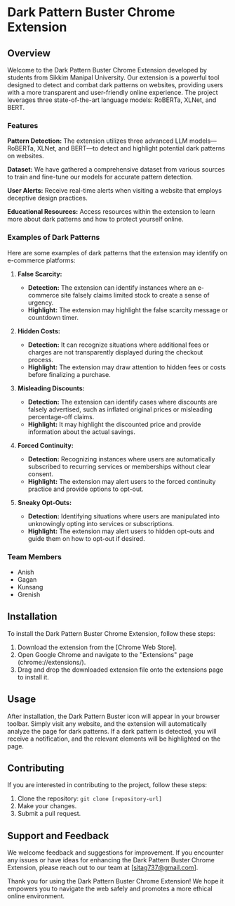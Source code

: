 # Dark Pattern Buster Chrome Extension

## Overview
Welcome to the Dark Pattern Buster Chrome Extension developed by students from Sikkim Manipal University. Our extension is a powerful tool designed to detect and combat dark patterns on websites, providing users with a more transparent and user-friendly online experience. The project leverages three state-of-the-art language models: RoBERTa, XLNet, and BERT.

### Features
**Pattern Detection:** The extension utilizes three advanced LLM models—RoBERTa, XLNet, and BERT—to detect and highlight potential dark patterns on websites.

**Dataset:** We have gathered a comprehensive dataset from various sources to train and fine-tune our models for accurate pattern detection.

**User Alerts:** Receive real-time alerts when visiting a website that employs deceptive design practices.

**Educational Resources:** Access resources within the extension to learn more about dark patterns and how to protect yourself online.

### Examples of Dark Patterns
Here are some examples of dark patterns that the extension may identify on e-commerce platforms:

1. **False Scarcity:**
   - **Detection:** The extension can identify instances where an e-commerce site falsely claims limited stock to create a sense of urgency.
   - **Highlight:** The extension may highlight the false scarcity message or countdown timer.

2. **Hidden Costs:**
   - **Detection:** It can recognize situations where additional fees or charges are not transparently displayed during the checkout process.
   - **Highlight:** The extension may draw attention to hidden fees or costs before finalizing a purchase.

3. **Misleading Discounts:**
   - **Detection:** The extension can identify cases where discounts are falsely advertised, such as inflated original prices or misleading percentage-off claims.
   - **Highlight:** It may highlight the discounted price and provide information about the actual savings.

4. **Forced Continuity:**
   - **Detection:** Recognizing instances where users are automatically subscribed to recurring services or memberships without clear consent.
   - **Highlight:** The extension may alert users to the forced continuity practice and provide options to opt-out.

5. **Sneaky Opt-Outs:**
   - **Detection:** Identifying situations where users are manipulated into unknowingly opting into services or subscriptions.
   - **Highlight:** The extension may alert users to hidden opt-outs and guide them on how to opt-out if desired.

### Team Members
- Anish
- Gagan
- Kunsang
- Grenish

## Installation
To install the Dark Pattern Buster Chrome Extension, follow these steps:

1. Download the extension from the [Chrome Web Store].
2. Open Google Chrome and navigate to the "Extensions" page (chrome://extensions/).
3. Drag and drop the downloaded extension file onto the extensions page to install it.

## Usage
After installation, the Dark Pattern Buster icon will appear in your browser toolbar. Simply visit any website, and the extension will automatically analyze the page for dark patterns. If a dark pattern is detected, you will receive a notification, and the relevant elements will be highlighted on the page.

## Contributing
If you are interested in contributing to the project, follow these steps:

1. Clone the repository: `git clone [repository-url]`
2. Make your changes.
3. Submit a pull request.

## Support and Feedback
We welcome feedback and suggestions for improvement. If you encounter any issues or have ideas for enhancing the Dark Pattern Buster Chrome Extension, please reach out to our team at [sitag737@gmail.com].

Thank you for using the Dark Pattern Buster Chrome Extension! We hope it empowers you to navigate the web safely and promotes a more ethical online environment.
